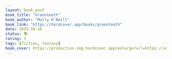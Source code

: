 ```yaml
---
layout: book_post
book_title: "Greenteeth"
book_author: "Molly O'Neill"
book_link: "https://hardcover.app/books/greenteeth"
date: 2025-10-28
status: 📚
rating: 3
tags: [fiction, fantasy]
book_cover: https://production-img.hardcover.app/enlarge?url=https://assets.hardcover.app/external_data/61591341/a6d4b058865149518f9b6716f1cd2a32a262f31b.jpeg&width=270&height=417&type=webp
---
```

